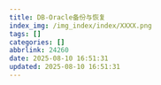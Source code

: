 ```yaml
---
title: DB-Oracle备份与恢复
index_img: /img_index/index/XXXX.png
tags: []
categories: []
abbrlink: 24260
date: 2025-08-10 16:51:31
updated: 2025-08-10 16:51:31
---
```

